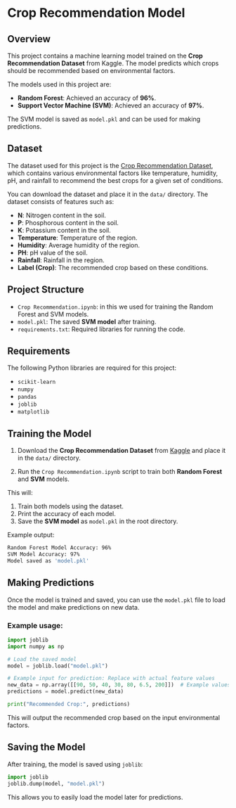 # Crop Recommendation Model

## Overview

This project contains a machine learning model trained on the **Crop Recommendation Dataset** from Kaggle. The model predicts which crops should be recommended based on environmental factors.

The models used in this project are:

* **Random Forest**: Achieved an accuracy of **96%**.
* **Support Vector Machine (SVM)**: Achieved an accuracy of **97%**.

The SVM model is saved as `model.pkl` and can be used for making predictions.

## Dataset

The dataset used for this project is the [Crop Recommendation Dataset](https://www.kaggle.com/datasets/madhuraatmarambhagat/crop-recommendation-dataset/data), which contains various environmental factors like temperature, humidity, pH, and rainfall to recommend the best crops for a given set of conditions.

You can download the dataset and place it in the `data/` directory. The dataset consists of features such as:

* **N**: Nitrogen content in the soil.
* **P**: Phosphorous content in the soil.
* **K**: Potassium content in the soil.
* **Temperature**: Temperature of the region.
* **Humidity**: Average humidity of the region.
* **PH**: pH value of the soil.
* **Rainfall**: Rainfall in the region.
* **Label (Crop)**: The recommended crop based on these conditions.

## Project Structure

* `Crop Recommendation.ipynb`: in this we used for training the Random Forest and SVM models.
* `model.pkl`: The saved **SVM model** after training.
* `requirements.txt`: Required libraries for running the code.

## Requirements

The following Python libraries are required for this project:

* `scikit-learn`
* `numpy`
* `pandas`
* `joblib`
* `matplotlib`


## Training the Model

1. Download the **Crop Recommendation Dataset** from [Kaggle](https://www.kaggle.com/datasets/madhuraatmarambhagat/crop-recommendation-dataset/data) and place it in the `data/` directory.

2. Run the `Crop Recommendation.ipynb` script to train both **Random Forest** and **SVM** models.



This will:

1. Train both models using the dataset.
2. Print the accuracy of each model.
3. Save the **SVM model** as `model.pkl` in the root directory.

Example output:

```bash
Random Forest Model Accuracy: 96%
SVM Model Accuracy: 97%
Model saved as 'model.pkl'
```

## Making Predictions

Once the model is trained and saved, you can use the `model.pkl` file to load the model and make predictions on new data.

### Example usage:

```python
import joblib
import numpy as np

# Load the saved model
model = joblib.load("model.pkl")

# Example input for prediction: Replace with actual feature values
new_data = np.array([[90, 50, 40, 30, 80, 6.5, 200]])  # Example values for N, P, K, Temperature, Humidity, pH, Rainfall
predictions = model.predict(new_data)

print("Recommended Crop:", predictions)
```

This will output the recommended crop based on the input environmental factors.

## Saving the Model

After training, the model is saved using `joblib`:

```python
import joblib
joblib.dump(model, "model.pkl")
```

This allows you to easily load the model later for predictions.

